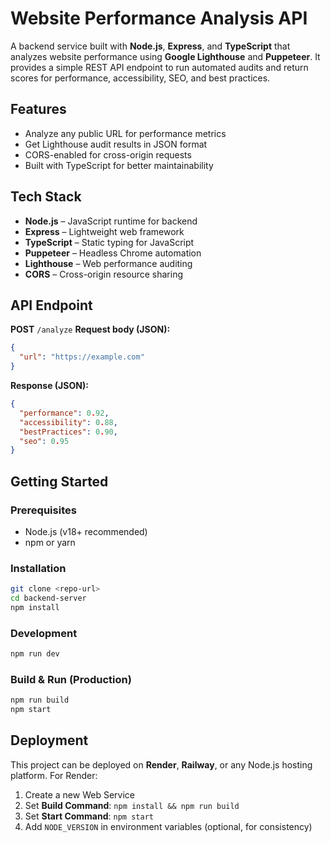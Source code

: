 # Website Performance Analysis API

A backend service built with **Node.js**, **Express**, and **TypeScript** that analyzes website performance using **Google Lighthouse** and **Puppeteer**.
It provides a simple REST API endpoint to run automated audits and return scores for performance, accessibility, SEO, and best practices.

## Features

* Analyze any public URL for performance metrics
* Get Lighthouse audit results in JSON format
* CORS-enabled for cross-origin requests
* Built with TypeScript for better maintainability

## Tech Stack

* **Node.js** – JavaScript runtime for backend
* **Express** – Lightweight web framework
* **TypeScript** – Static typing for JavaScript
* **Puppeteer** – Headless Chrome automation
* **Lighthouse** – Web performance auditing
* **CORS** – Cross-origin resource sharing

## API Endpoint

**POST** `/analyze`
**Request body (JSON):**

```json
{
  "url": "https://example.com"
}
```

**Response (JSON):**

```json
{
  "performance": 0.92,
  "accessibility": 0.88,
  "bestPractices": 0.90,
  "seo": 0.95
}
```

## Getting Started

### Prerequisites

* Node.js (v18+ recommended)
* npm or yarn

### Installation

```bash
git clone <repo-url>
cd backend-server
npm install
```

### Development

```bash
npm run dev
```

### Build & Run (Production)

```bash
npm run build
npm start
```

## Deployment

This project can be deployed on **Render**, **Railway**, or any Node.js hosting platform.
For Render:

1. Create a new Web Service
2. Set **Build Command**: `npm install && npm run build`
3. Set **Start Command**: `npm start`
4. Add `NODE_VERSION` in environment variables (optional, for consistency)


